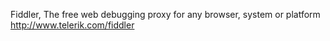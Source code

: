 Fiddler, The free web debugging proxy for any browser, system or platform
http://www.telerik.com/fiddler
